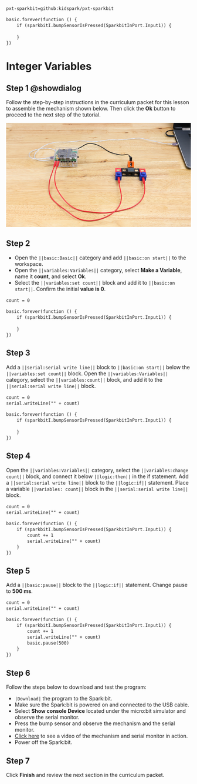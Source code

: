 ```package
pxt-sparkbit=github:kidspark/pxt-sparkbit
```

```template
basic.forever(function () {
    if (sparkbitI.bumpSensorIsPressed(SparkbitInPort.Input1)) {
    	
    }
})
```

# Integer Variables

## Step 1 @showdialog

Follow the step-by-step instructions in the curriculum packet for this lesson to assemble the mechanism shown below. Then click the **Ok** button to proceed to the next step of the tutorial.

![integer-variables-1](https://raw.githubusercontent.com/KidSpark/tutorials/master/assets/3-3-integer-variables-1.png)

## Step 2

* Open the ``||basic:Basic||`` category and add ``||basic:on start||`` to the workspace.
* Open the ``||variables:Variables||`` category, select **Make a Variable**, name it **count**, and select **Ok**.
* Select the ``||variables:set count||`` block and add it to ``||basic:on start||``. Confirm the initial **value is 0**. 

```blocks
count = 0
```

```blocks
basic.forever(function () {
    if (sparkbitI.bumpSensorIsPressed(SparkbitInPort.Input1)) {
        
    }
})
```

## Step 3

Add a ``||serial:serial write line||`` block to ``||basic:on start||`` below the ``||variables:set count||`` block.
Open the ``||variables:Variables||`` category, select the ``||variables:count||`` block, and add it to the ``||serial:serial write line||`` block.

```blocks
count = 0
serial.writeLine("" + count)
```

```blocks
basic.forever(function () {
    if (sparkbitI.bumpSensorIsPressed(SparkbitInPort.Input1)) {
        
    }
})
```

## Step 4

Open the ``||variables:Variables||`` category, select the ``||variables:change count||`` block, and connect it below ``||logic:then||`` in the if statement.
Add a ``||serial:serial write line||`` block to the ``||logic:if||`` statement. Place a variable ``||variables: count||`` block in the ``||serial:serial write line||`` block.

```blocks
count = 0
serial.writeLine("" + count)
```

```blocks
basic.forever(function () {
    if (sparkbitI.bumpSensorIsPressed(SparkbitInPort.Input1)) {
        count += 1
        serial.writeLine("" + count)
    }
})
```

## Step 5

Add a ``||basic:pause||`` block to the ``||logic:if||`` statement. Change pause to **500 ms**.

```blocks
count = 0
serial.writeLine("" + count)
```

```blocks
basic.forever(function () {
    if (sparkbitI.bumpSensorIsPressed(SparkbitInPort.Input1)) {
        count += 1
        serial.writeLine("" + count)
        basic.pause(500)
    }
})
```

## Step 6

Follow the steps below to download and test the program:
* ``|Download|`` the program to the Spark:bit.
* Make sure the Spark:bit is powered on and connected to the USB cable.
* Select **Show console Device** located under the micro:bit simulator and observe the serial monitor.
* Press the bump sensor and observe the mechanism and the serial monitor.
* [Click here](https://youtu.be/i9J7VC1TM9U) to see a video of the mechanism and serial monitor in action.
* Power off the Spark:bit.

## Step 7

Click **Finish** and review the next section in the curriculum packet.